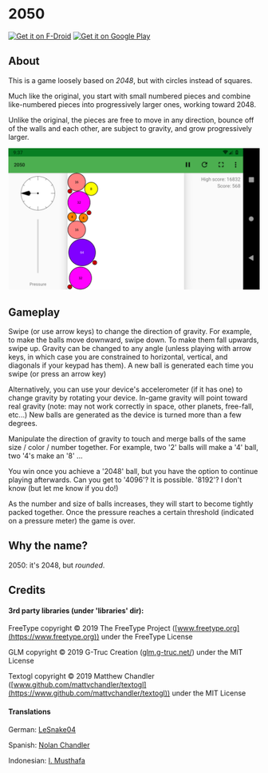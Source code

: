 # 2050

[<img src="https://fdroid.gitlab.io/artwork/badge/get-it-on.png"
     alt="Get it on F-Droid"
     height="80">](https://f-droid.org/packages/org.mattvchandler.a2050/)
[<img src="https://play.google.com/intl/en_us/badges/images/generic/en-play-badge.png"
     alt="Get it on Google Play"
     height="80">](https://play.google.com/store/apps/details?id=org.mattvchandler.a2050)

## About

This is a game loosely based on *2048*, but with circles instead of squares.

Much like the original, you start with small numbered pieces and
combine like-numbered pieces into progressively larger ones, working toward
2048.

Unlike the original, the pieces are free to move in any direction, bounce off of
the walls and each other, are subject to gravity, and grow progressively larger.

![gameplay screenshot](/metadata/en-US/images/phoneScreenshots/scrn_phone_land_1.png?raw=true)

## Gameplay

Swipe (or use arrow keys) to change the direction of gravity. For example, to
make the balls move downward, swipe down. To make them fall upwards, swipe up.
Gravity can be changed to any angle (unless playing with arrow keys, in which
case you are constrained to horizontal, vertical, and diagonals if your keypad
has them). A new ball is generated each time you swipe (or press an arrow key)

Alternatively, you can use your device's accelerometer (if it has one) to change
gravity by rotating your device. In-game gravity will point toward real gravity
(note: may not work correctly in space, other planets, free-fall, etc...)
New balls are generated as the device is turned more than a few degrees.

Manipulate the direction of gravity to touch and merge balls of the same size /
color / number together. For example, two '2' balls will make a '4' ball, two
'4's make an '8' ...

You win once you achieve a '2048' ball, but you have the option to continue
playing afterwards. Can you get to '4096'? It is possible. '8192'? I don't know
(but let me know if you do!)

As the number and size of balls increases, they will start to become tightly
packed together. Once the pressure reaches a certain threshold (indicated on a
pressure meter) the game is over.

## Why the name?

2050: it's 2048, but *rounded*.

## Credits

#### 3rd party libraries (under 'libraries' dir):

FreeType copyright © 2019 The FreeType Project ([www.freetype.org](https://www.freetype.org)) under the FreeType License

GLM copyright © 2019 G-Truc Creation ([glm.g-truc.net/](https://glm.g-truc.net/)) under the MIT License

Textogl copyright © 2019 Matthew Chandler ([www.github.com/mattvchandler/textogl](https://www.github.com/mattvchandler/textogl)) under the MIT License

#### Translations

German: [LeSnake04](https://github.com/LeSnake04)

Spanish: [Nolan Chandler](https://github.com/ncchandler42)

Indonesian: [I. Musthafa](https://github.com/the7thNightmare)
